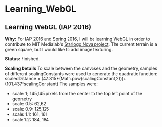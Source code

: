 # Learning_WebGL
## Learning WebGL (IAP 2016)

**Why:** For IAP 2016 and Spring 2016, I will be learning WebGL in order to contribute to MIT Medialab's [Starlogo Nova project](http://www.slnova.org/ "Starlogo").  The current terrain is a green square, but I would like to add image texturing.   

**Status:**  Finished.

**Scaling Details**
To scale between the canvases and the geometry, samples of different scalingConstants were used to generate the quadratic function:
scaledDistance = (42.315*(Math.pow(scalingConstant,2)))+(101.437*scalingConstant)
The samples were:
* scale: 1; 145,145 pixels from the center to the top left point of the geometry
* scale: 0.5: 62,62
* scale: 0.9: 125,125
* scale: 1.1: 161, 161
* scale 1.2: 184, 184
